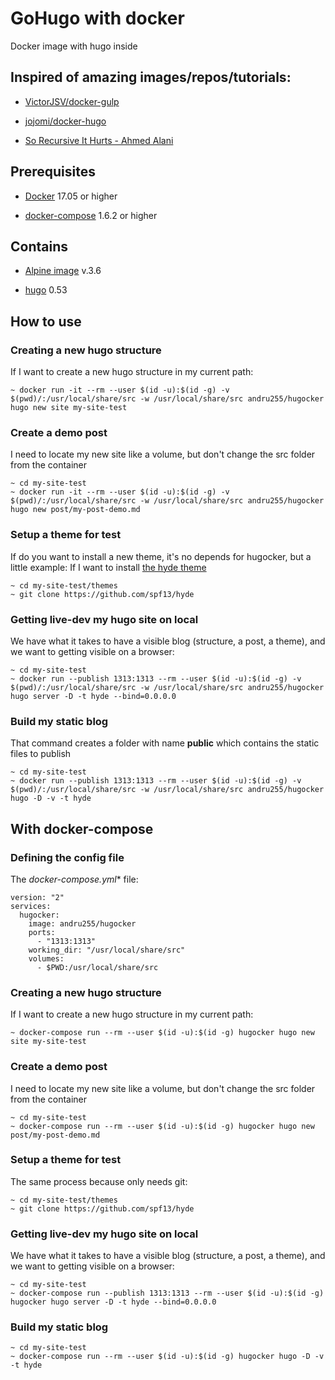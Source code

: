 # GoHugo with docker

Docker image with hugo inside

## Inspired of amazing images/repos/tutorials:

- [VictorJSV/docker-gulp](https://github.com/VictorJSV/docker-gulp)

- [jojomi/docker-hugo](https://github.com/jojomi/docker-hugo)

- [So Recursive It Hurts - Ahmed Alani](http://ahmedalani.com/post/so-recursive-it-hurts/)

## Prerequisites

- [Docker](https://www.docker.com/) 17.05 or higher

- [docker-compose](https://docs.docker.com/compose/) 1.6.2 or higher

## Contains

- [Alpine image](https://hub.docker.com/_/alpine/) v.3.6

- [hugo](http://gohugo.io/) 0.53

## How to use

### Creating a new hugo structure
If I want to create a new hugo structure in my current path:

```
~ docker run -it --rm --user $(id -u):$(id -g) -v $(pwd)/:/usr/local/share/src -w /usr/local/share/src andru255/hugocker hugo new site my-site-test
```

### Create a demo post
I need to locate my new site like a volume, but don't change the src folder from the container

```
~ cd my-site-test
~ docker run -it --rm --user $(id -u):$(id -g) -v $(pwd)/:/usr/local/share/src -w /usr/local/share/src andru255/hugocker hugo new post/my-post-demo.md
```

### Setup a theme for test
If do you want to install a new theme, it's no depends for hugocker, but a little example:
If I want to install [the hyde theme](https://github.com/spf13/hyde)

```
~ cd my-site-test/themes
~ git clone https://github.com/spf13/hyde
```

### Getting live-dev my hugo site on local
We have what it takes to have a visible blog (structure, a post, a theme), and we want to getting visible on a browser:

```
~ cd my-site-test
~ docker run --publish 1313:1313 --rm --user $(id -u):$(id -g) -v $(pwd)/:/usr/local/share/src -w /usr/local/share/src andru255/hugocker hugo server -D -t hyde --bind=0.0.0.0
```

### Build my static blog

That command creates a folder with name **public** which contains the static files to publish

```
~ cd my-site-test
~ docker run --publish 1313:1313 --rm --user $(id -u):$(id -g) -v $(pwd)/:/usr/local/share/src -w /usr/local/share/src andru255/hugocker hugo -D -v -t hyde
```

## With docker-compose

### Defining the config file

The *docker-compose.yml** file:

```
version: "2"
services:
  hugocker:
    image: andru255/hugocker
    ports:
      - "1313:1313"
    working_dir: "/usr/local/share/src"
    volumes:
      - $PWD:/usr/local/share/src
```

### Creating a new hugo structure

If I want to create a new hugo structure in my current path:

```
~ docker-compose run --rm --user $(id -u):$(id -g) hugocker hugo new site my-site-test
```

### Create a demo post
I need to locate my new site like a volume, but don't change the src folder from the container

```
~ cd my-site-test
~ docker-compose run --rm --user $(id -u):$(id -g) hugocker hugo new post/my-post-demo.md
```
### Setup a theme for test

The same process because only needs git:

```
~ cd my-site-test/themes
~ git clone https://github.com/spf13/hyde
```

### Getting live-dev my hugo site on local
We have what it takes to have a visible blog (structure, a post, a theme), and we want to getting visible on a browser:

```
~ cd my-site-test
~ docker-compose run --publish 1313:1313 --rm --user $(id -u):$(id -g) hugocker hugo server -D -t hyde --bind=0.0.0.0
```

### Build my static blog

```
~ cd my-site-test
~ docker-compose run --rm --user $(id -u):$(id -g) hugocker hugo -D -v -t hyde
```

